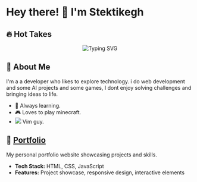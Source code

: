 # Hey there! 👋 I'm Stektikegh
## 🔥 Hot Takes
<div align="center">

  ![Typing SVG](https://readme-typing-svg.herokuapp.com?font=Fira+Code&pause=1000&color=1d4c27&center=true&vCenter=true&width=435&lines=Linux+Is+The+Best+OS;Freedom;NeoVim+Is+The+Best+Text+Editor;Rust+Is+The+Best+Language;X11+Is+Crap;College+Teaches+Real+CS;Humanity+Must+Fight+AI+Slop;LinkedIn+Is+For+Corporate+Slaves;Open+Source+Is+My+Only+Source;Downloading+Cracks+Is+Haram)
</div>

## 🚀 About Me

I'm a a developer who likes to explore technology. i do web development and some AI projects and some games, I dont enjoy solving challenges and bringing ideas to life.

- 🌱 Always learning.
- 🎮 Loves to play minecraft.
- ![](https://cdn.iconscout.com/icon/free/png-512/free-vim-icon-svg-download-png-2945210.png?f=webp&w=16) Vim guy.


## 💼 [Portfolio](https://github.com/Stektikegh/Portfolio)
My personal portfolio website showcasing projects and skills.
- **Tech Stack:** HTML, CSS, JavaScript
- **Features:** Project showcase, responsive design, interactive elements
